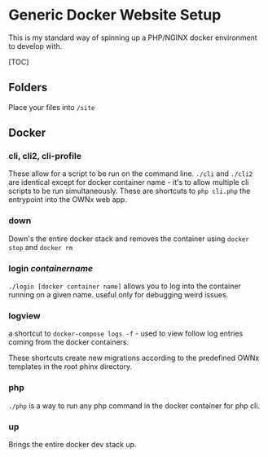 # Generic Docker Website Setup
This is my standard way of spinning up a PHP/NGINX docker environment to develop with.

[TOC]

## Folders
Place your files into `/site`

## Docker

### cli, cli2, cli-profile
These allow for a script to be run on the command line. `./cli` and `./cli2` are identical except for docker container name - it's to allow multiple cli scripts to be run simultaneously.  These are shortcuts to `php cli.php` the entrypoint into the OWNx web app.

### down
Down's the entire docker stack and removes the container using `docker stop` and `docker rm`


### login *containername*
`./login [docker container name]` allows you to log into the container running on a given name.  useful only for debugging weird issues.

### logview
a shortcut to `docker-compose logs -f` - used to view follow log entries coming from the docker containers.

These shortcuts create new migrations according to the predefined OWNx templates in the root phinx directory.

### php
`./php` is a way to run any php command in the docker container for php cli.

### up
Brings the entire docker dev stack up.
